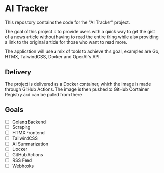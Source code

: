 # AI Tracker

This repository contains the code for the "AI Tracker" project. 

The goal of this project is to provide users with a quick way to get the gist of a news article without having to read the entire thing while also providing a link to the original article for those who want to read more.

The application will use a mix of tools to achieve this goal, examples are Go, HTMX, TailwindCSS, Docker and OpenAI's API.

## Delivery

The project is delivered as a Docker container, which the image is made through GitHub Actions. The image is then pushed to GitHub Container Registry and can be pulled from there.

## Goals

- [ ] Golang Backend
- [ ] Scraping
- [ ] HTMX Frontend
- [ ] TailwindCSS
- [ ] AI Summarization
- [ ] Docker
- [ ] GitHub Actions
- [ ] RSS Feed
- [ ] Webhooks